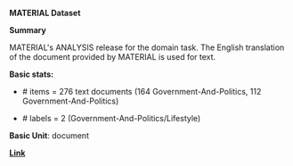 **MATERIAL Dataset**

**Summary**

MATERIAL's ANALYSIS release for the domain task. The English translation of the document provided by MATERIAL is used for text.

**Basic stats:**

+ \# items = 276 text documents (164 Government-And-Politics, 112 Government-And-Politics)

+ \# labels = 2 (Government-And-Politics/Lifestyle)

**Basic Unit**: document


[**Link**](/export/a05/mahsay/domain/miniscale/mlvae/tasks/datasets/domain/)



